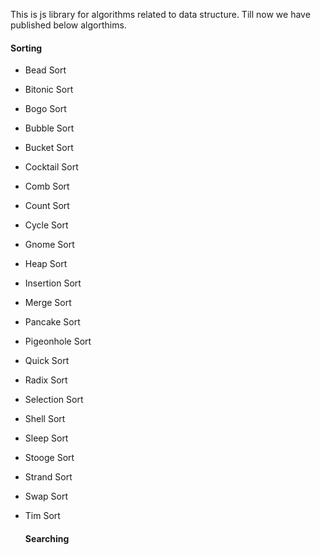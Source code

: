  This is js library for algorithms related to data structure.
 Till now we have published below algorthims.
 #### Sorting
 
* Bead Sort	
* Bitonic Sort
* Bogo Sort	
* Bubble Sort
* Bucket Sort
* Cocktail Sort
* Comb Sort
* Count Sort
* Cycle Sort
* Gnome Sort
* Heap Sort
* Insertion Sort
* Merge Sort
* Pancake Sort
* Pigeonhole Sort
* Quick Sort
* Radix Sort
* Selection Sort
* Shell Sort
* Sleep Sort
* Stooge Sort
* Strand Sort
* Swap Sort
* Tim Sort
 
  #### Searching
  
